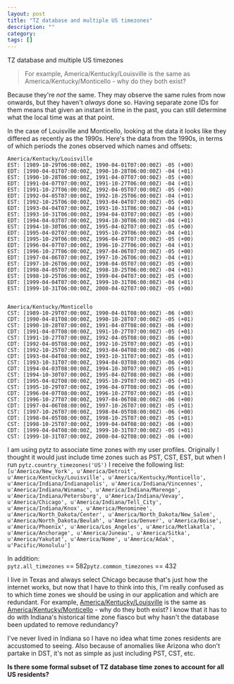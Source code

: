 ```yaml
---
layout: post
title: "TZ database and multiple US timezones"
description: ""
category:
tags: []
---
```


TZ database and multiple US timezones


> For example, America/Kentucky/Louisville is the same as America/Kentucky/Monticello - why do they both exist?

Because they're _not_ the same. They may observe the same rules from now onwards, but they haven't _always_ done so. Having separate zone IDs for them means that given an instant in time in the past, you can still determine what the local time was at that point.

In the case of Louisville and Monticello, looking at the data it looks like they differed as recently as the 1990s. Here's the data from the 1990s, in terms of which periods the zones observed which names and offsets:

    America/Kentucky/Louisville
    EST: [1989-10-29T06:00:00Z, 1990-04-01T07:00:00Z) -05 (+00)
    EDT: [1990-04-01T07:00:00Z, 1990-10-28T06:00:00Z) -04 (+01)
    EST: [1990-10-28T06:00:00Z, 1991-04-07T07:00:00Z) -05 (+00)
    EDT: [1991-04-07T07:00:00Z, 1991-10-27T06:00:00Z) -04 (+01)
    EST: [1991-10-27T06:00:00Z, 1992-04-05T07:00:00Z) -05 (+00)
    EDT: [1992-04-05T07:00:00Z, 1992-10-25T06:00:00Z) -04 (+01)
    EST: [1992-10-25T06:00:00Z, 1993-04-04T07:00:00Z) -05 (+00)
    EDT: [1993-04-04T07:00:00Z, 1993-10-31T06:00:00Z) -04 (+01)
    EST: [1993-10-31T06:00:00Z, 1994-04-03T07:00:00Z) -05 (+00)
    EDT: [1994-04-03T07:00:00Z, 1994-10-30T06:00:00Z) -04 (+01)
    EST: [1994-10-30T06:00:00Z, 1995-04-02T07:00:00Z) -05 (+00)
    EDT: [1995-04-02T07:00:00Z, 1995-10-29T06:00:00Z) -04 (+01)
    EST: [1995-10-29T06:00:00Z, 1996-04-07T07:00:00Z) -05 (+00)
    EDT: [1996-04-07T07:00:00Z, 1996-10-27T06:00:00Z) -04 (+01)
    EST: [1996-10-27T06:00:00Z, 1997-04-06T07:00:00Z) -05 (+00)
    EDT: [1997-04-06T07:00:00Z, 1997-10-26T06:00:00Z) -04 (+01)
    EST: [1997-10-26T06:00:00Z, 1998-04-05T07:00:00Z) -05 (+00)
    EDT: [1998-04-05T07:00:00Z, 1998-10-25T06:00:00Z) -04 (+01)
    EST: [1998-10-25T06:00:00Z, 1999-04-04T07:00:00Z) -05 (+00)
    EDT: [1999-04-04T07:00:00Z, 1999-10-31T06:00:00Z) -04 (+01)
    EST: [1999-10-31T06:00:00Z, 2000-04-02T07:00:00Z) -05 (+00)
    
    
    America/Kentucky/Monticello
    CST: [1989-10-29T07:00:00Z, 1990-04-01T08:00:00Z) -06 (+00)
    CDT: [1990-04-01T08:00:00Z, 1990-10-28T07:00:00Z) -05 (+01)
    CST: [1990-10-28T07:00:00Z, 1991-04-07T08:00:00Z) -06 (+00)
    CDT: [1991-04-07T08:00:00Z, 1991-10-27T07:00:00Z) -05 (+01)
    CST: [1991-10-27T07:00:00Z, 1992-04-05T08:00:00Z) -06 (+00)
    CDT: [1992-04-05T08:00:00Z, 1992-10-25T07:00:00Z) -05 (+01)
    CST: [1992-10-25T07:00:00Z, 1993-04-04T08:00:00Z) -06 (+00)
    CDT: [1993-04-04T08:00:00Z, 1993-10-31T07:00:00Z) -05 (+01)
    CST: [1993-10-31T07:00:00Z, 1994-04-03T08:00:00Z) -06 (+00)
    CDT: [1994-04-03T08:00:00Z, 1994-10-30T07:00:00Z) -05 (+01)
    CST: [1994-10-30T07:00:00Z, 1995-04-02T08:00:00Z) -06 (+00)
    CDT: [1995-04-02T08:00:00Z, 1995-10-29T07:00:00Z) -05 (+01)
    CST: [1995-10-29T07:00:00Z, 1996-04-07T08:00:00Z) -06 (+00)
    CDT: [1996-04-07T08:00:00Z, 1996-10-27T07:00:00Z) -05 (+01)
    CST: [1996-10-27T07:00:00Z, 1997-04-06T08:00:00Z) -06 (+00)
    CDT: [1997-04-06T08:00:00Z, 1997-10-26T07:00:00Z) -05 (+01)
    CST: [1997-10-26T07:00:00Z, 1998-04-05T08:00:00Z) -06 (+00)
    CDT: [1998-04-05T08:00:00Z, 1998-10-25T07:00:00Z) -05 (+01)
    CST: [1998-10-25T07:00:00Z, 1999-04-04T08:00:00Z) -06 (+00)
    CDT: [1999-04-04T08:00:00Z, 1999-10-31T07:00:00Z) -05 (+01)
    CST: [1999-10-31T07:00:00Z, 2000-04-02T08:00:00Z) -06 (+00)


I am using pytz to associate time zones with my user profiles. Originally I thought it would just include time zones such as PST, CST, EST, but when I run `pytz.country_timezones('US')` I receive the following list:  
`[u'America/New_York', u'America/Detroit', u'America/Kentucky/Louisville', u'America/Kentucky/Monticello', u'America/Indiana/Indianapolis', u'America/Indiana/Vincennes', u'America/Indiana/Winamac', u'America/Indiana/Marengo', u'America/Indiana/Petersburg', u'America/Indiana/Vevay', u'America/Chicago', u'America/Indiana/Tell_City', u'America/Indiana/Knox', u'America/Menominee', u'America/North_Dakota/Center', u'America/North_Dakota/New_Salem', u'America/North_Dakota/Beulah', u'America/Denver', u'America/Boise', u'America/Phoenix', u'America/Los_Angeles', u'America/Metlakatla', u'America/Anchorage', u'America/Juneau', u'America/Sitka', u'America/Yakutat', u'America/Nome', u'America/Adak', u'Pacific/Honolulu']`

In addition:  
`pytz.all_timezones` == 582`pytz.common_timezones` == 432

I live in Texas and always select Chicago because that's just how the internet works, but now that I have to think into this, I'm really confused as to which time zones we should be using in our application and which are redundant. For example, [America/Kentucky/Louisville](http://en.wikipedia.org/wiki/America/Kentucky/Louisville) is the same as [America/Kentucky/Monticello](http://en.wikipedia.org/wiki/America/Kentucky/Monticello) - why do they both exist? I know that it has to do with Indiana's historical time zone fiasco but why hasn't the database been updated to remove redundancy?

I've never lived in Indiana so I have no idea what time zones residents are accustomed to seeing. Also because of anomalies like Arizona who don't partake in DST, it's not as simple as just including PST, CST, etc.

**Is there some formal subset of TZ database time zones to account for all US residents?**


